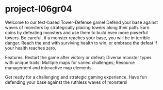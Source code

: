 # project-l06gr04

Welcome to our text-based Tower-Defense game! Defend your base against waves of monsters by strategically placing towers along their path. Earn coins by defeating monsters and use them to build even more powerful towers. Be careful, if a monster reaches your base, you will be in terrible danger. Reach the end with surviving health to win, or embrace the defeat if your health reaches zero.

Features:
Restart the game after victory or defeat;
Diverse monster types with unique traits;
Multiple maps for varied challenges;
Resource management and interactive map elements.

Get ready for a challenging and strategic gaming experience. Have fun defending your base against the ruthless waves of monsters!
